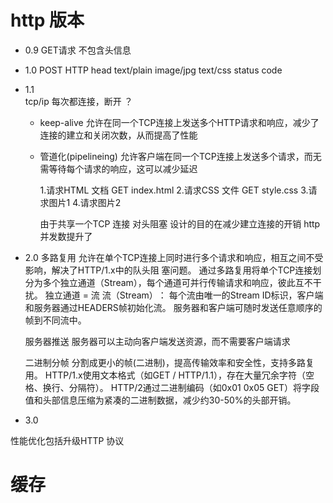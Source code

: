 # http 版本

- 0.9 
  GET请求 不包含头信息
- 1.0
  POST
  HTTP head
  text/plain image/jpg text/css
  status code 
- 1.1    
  tcp/ip 每次都连接，断开 ？
  - keep-alive  允许在同一个TCP连接上发送多个HTTP请求和响应，减少了连接的建立和关闭次数，从而提高了性能
  - 管道化(pipelineing) 允许客户端在同一个TCP连接上发送多个请求，而无需等待每个请求的响应，这可以减少延迟

    1.请求HTML 文档 GET index.html
    2.请求CSS 文件 GET style.css
    3.请求图片1
    4.请求图片2
    
    由于共享一个TCP 连接 对头阻塞
    设计的目的在减少建立连接的开销
    http 并发数提升了 
- 2.0 
  多路复用
  允许在单个TCP连接上同时进行多个请求和响应，相互之间不受影响，解决了HTTP/1.x中的队头阻 塞问题。
  通过多路复用将单个TCP连接划分为多个独立通道​（Stream），每个通道可并行传输请求和响应，彼此互不干扰。
  独立通道 = 流
  流（Stream）​：
  每个流由唯一的Stream ID标识，客户端和服务器通过HEADERS帧初始化流。
  服务器和客户端可随时发送任意顺序的帧到不同流中。

  服务器推送
  服务器可以主动向客户端发送资源，而不需要客户端请求

  二进制分帧
  分割成更小的帧(二进制)，提高传输效率和安全性，支持多路复用。
  HTTP/1.x使用文本格式（如GET / HTTP/1.1），存在大量冗余字符（空格、换行、分隔符）。
  HTTP/2通过二进制编码（如0x01 0x05 GET）将字段值和头部信息压缩为紧凑的二进制数据，​减少约30-50%的头部开销。
  
- 3.0 
  
性能优化包括升级HTTP 协议 

# 缓存  